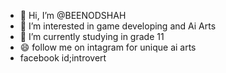 - 👋 Hi, I’m @BEENODSHAH
- 👀 I’m interested in game developing and Ai Arts
- 🌱 I’m currently studying in grade 11
- 😄 follow me on intagram for unique ai arts
- facebook id;introvert

<!---
BEENODSHAH/BEENODSHAH is a ✨ special ✨ repository because its `README.md` (this file) appears on your GitHub profile.
You can click the Preview link to take a look at your changes.
--->
